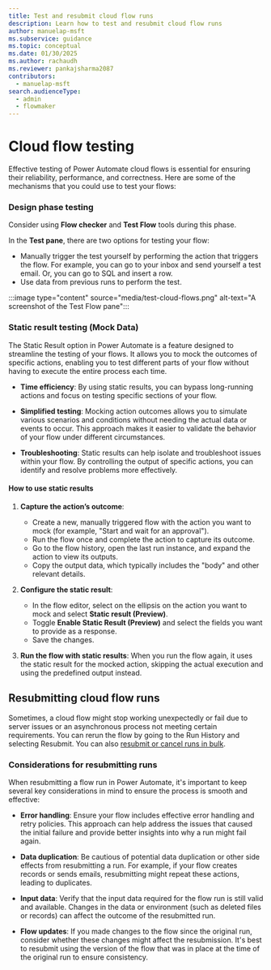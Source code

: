```yaml
---
title: Test and resubmit cloud flow runs
description: Learn how to test and resubmit cloud flow runs
author: manuelap-msft
ms.subservice: guidance
ms.topic: conceptual
ms.date: 01/30/2025
ms.author: rachaudh
ms.reviewer: pankajsharma2087
contributors: 
  - manuelap-msft
search.audienceType: 
  - admin
  - flowmaker
---
```


# Cloud flow testing

Effective testing of Power Automate cloud flows is essential for ensuring their reliability, performance, and correctness. Here are some of the mechanisms that you could use to test your flows:

### Design phase testing

Consider using **Flow checker** and **Test Flow** tools during this phase. 

In the **Test pane**, there are two options for testing your flow:

- Manually trigger the test yourself by performing the action that triggers the flow. For example, you can go to your inbox and send yourself a test email. Or, you can go to SQL and insert a row.
- Use data from previous runs to perform the test.

:::image type="content" source="media/test-cloud-flows.png" alt-text="A screenshot of the Test Flow pane":::

### Static result testing (Mock Data)

The Static Result option in Power Automate is a feature designed to streamline the testing of your flows. It allows you to mock the outcomes of specific actions, enabling you to test different parts of your flow without having to execute the entire process each time.

- **Time efficiency**: By using static results, you can bypass long-running actions and focus on testing specific sections of your flow. 

- **Simplified testing**:  Mocking action outcomes allows you to simulate various scenarios and conditions without needing the actual data or events to occur. This approach makes it easier to validate the behavior of your flow under different circumstances.

- **Troubleshooting**: Static results can help isolate and troubleshoot issues within your flow. By controlling the output of specific actions, you can identify and resolve problems more effectively.

#### How to use static results

1. **Capture the action’s outcome**:
   - Create a new, manually triggered flow with the action you want to mock (for example, "Start and wait for an approval").
   - Run the flow once and complete the action to capture its outcome.
   - Go to the flow history, open the last run instance, and expand the action to view its outputs.
   - Copy the output data, which typically includes the "body" and other relevant details.

2. **Configure the static result**:
   - In the flow editor, select on the ellipsis on the action you want to mock and select **Static result (Preview)**.
   - Toggle **Enable Static Result (Preview)** and select the fields you want to provide as a response.
   - Save the changes.

3. **Run the flow with static results**: When you run the flow again, it uses the static result for the mocked action, skipping the actual execution and using the predefined output instead.

## Resubmitting cloud flow runs

Sometimes, a cloud flow might stop working unexpectedly or fail due to server issues or an asynchronous process not meeting certain requirements. You can rerun the flow by going to the Run History and selecting Resubmit. You can also [resubmit or cancel runs in bulk](../../how-tos-bulk-resubmit.md).

### Considerations for resubmitting runs

When resubmitting a flow run in Power Automate, it's important to keep several key considerations in mind to ensure the process is smooth and effective:

- **Error handling**: Ensure your flow includes effective error handling and retry policies. This approach can help address the issues that caused the initial failure and provide better insights into why a run might fail again.

- **Data duplication**: Be cautious of potential data duplication or other side effects from resubmitting a run. For example, if your flow creates records or sends emails, resubmitting might repeat these actions, leading to duplicates.

- **Input data**: Verify that the input data required for the flow run is still valid and available. Changes in the data or environment (such as deleted files or records) can affect the outcome of the resubmitted run.

- **Flow updates**: If you made changes to the flow since the original run, consider whether these changes might affect the resubmission. It's best to resubmit using the version of the flow that was in place at the time of the original run to ensure consistency.
 

